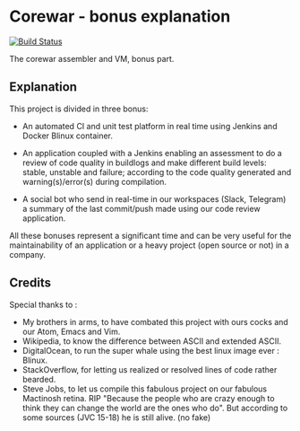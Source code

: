 # Corewar - bonus explanation

[![Build Status](https://ci.antoine.network/job/Corewar/lastBuild/badge/icon)](https://ci.antoine.network/job/Corewar/lastBuild/)

The corewar assembler and VM, bonus part.

## Explanation

This project is divided in three bonus:

* An automated CI and unit test platform in real time using Jenkins and Docker Blinux container.

* An application coupled with a Jenkins enabling an assessment to do a review of code quality in buildlogs and make different build levels: stable, unstable and failure; according to the code quality generated and warning(s)/error(s) during compilation.

* A social bot who send in real-time in our workspaces (Slack, Telegram) a summary of the last commit/push made using our code review application.

All these bonuses represent a significant time and can be very useful for the maintainability of an application or a heavy project (open source or not) in a company.

## Credits

Special thanks to :

* My brothers in arms, to have combated this project with ours cocks and our Atom, Emacs and Vim.
* Wikipedia, to know the difference between ASCII and extended ASCII.
* DigitalOcean, to run the super whale using the best linux image ever : Blinux.
* StackOverflow, for letting us realized or resolved lines of code rather bearded.
* Steve Jobs, to let us compile this fabulous project on our fabulous Mactinosh retina. RIP "Because the people who are crazy enough to think they can change the world are the ones who do". But according to some sources (JVC 15-18) he is still alive. (no fake)

